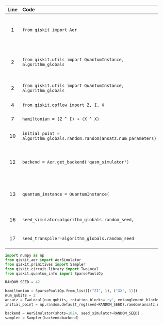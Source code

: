 | Line | Code | Scenario | Reference | Artifact | Refactoring |
| :--: | :--- | :------- | :-------: | :------- | :---------- |
| 1 | `from qiskit import Aer` | Deprecation -> Importing from `qiskit.providers.aer` is deprecated | qrn_tax_ddbb-084696d9-2c75-437a-8e84-96506e6766aa | qiskit.Aer | `from qiskit_aer import AerSimulator` |
| 2 | `from qiskit.utils import QuantumInstance, algorithm_globals` | Deprecation -> `QuantumInstance` class is deprecated | qrn_tax_ddbb-48a35b67-b938-487b-aef2-7b4596ff4105 | QuantumInstance | `from qiskit.primitives import Sampler` |
| 2 | `from qiskit.utils import QuantumInstance, algorithm_globals` | Deprecation -> `algorithm_globals` is deprecated | IK | algorithm_globals |  |
| 4 | `from qiskit.opflow import Z, I, X` | Deprecation -> `qiskit.opflow` module is deprecated | IK | qiskit.opflow | `from qiskit.quantum_info import SparsePauliOp` |
| 7 | `hamiltonian = (Z ^ I) + (X ^ X)` | Deprecation -> `qiskit.opflow` operators are deprecated | IK | Z, I, X, ^, + | `hamiltonian = SparsePauliOp.from_list([("ZI", 1), ("XX", 1)])` |
| 10 | `initial_point = algorithm_globals.random.random(ansatz.num_parameters)` | Deprecation -> `algorithm_globals.random` is deprecated | IK | algorithm_globals.random | `initial_point = np.random.default_rng(seed=RANDOM_SEED).random(ansatz.num_parameters)` |
| 12 | `backend = Aer.get_backend('qasm_simulator')` | Deprecation -> `Aer.get_backend` is deprecated | qrn_tax_ddbb-084696d9-2c75-437a-8e84-96506e6766aa | Aer.get_backend | `backend = AerSimulator(shots=1024, seed_simulator=RANDOM_SEED)` |
| 13 | `quantum_instance = QuantumInstance(` | Deprecation -> `QuantumInstance` class is deprecated | qrn_tax_ddbb-48a35b67-b938-487b-aef2-7b4596ff4105 | QuantumInstance | (Removed) |
| 16 | `seed_simulator=algorithm_globals.random_seed,` | Deprecation -> `algorithm_globals.random_seed` is deprecated | IK | algorithm_globals.random_seed | `seed_simulator=RANDOM_SEED` |
| 17 | `seed_transpiler=algorithm_globals.random_seed` | Deprecation -> `algorithm_globals.random_seed` is deprecated | IK | algorithm_globals.random_seed | (Removed, handled by explicit transpilation or primitive options) |


```python
import numpy as np
from qiskit_aer import AerSimulator
from qiskit.primitives import Sampler
from qiskit.circuit.library import TwoLocal
from qiskit.quantum_info import SparsePauliOp

RANDOM_SEED = 42

hamiltonian = SparsePauliOp.from_list([("ZI", 1), ("XX", 1)])
num_qubits = 2
ansatz = TwoLocal(num_qubits, rotation_blocks='ry', entanglement_blocks='cz', reps=1)
initial_point = np.random.default_rng(seed=RANDOM_SEED).random(ansatz.num_parameters)

backend = AerSimulator(shots=1024, seed_simulator=RANDOM_SEED)
sampler = Sampler(backend=backend)
```